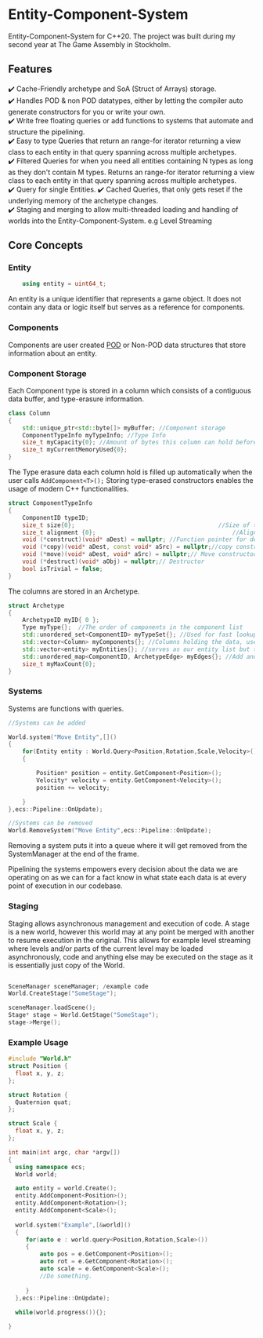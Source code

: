# Entity-Component-System
 Entity-Component-System for C++20.
 The project was built during my second year at The Game Assembly in Stockholm.


## Features

✔️ Cache-Friendly archetype and SoA (Struct of Arrays) storage.  <br />
✔️ Handles POD & non POD datatypes, either by letting the compiler auto generate constructors for you or write your own. <br />
✔️ Write free floating queries or add functions to systems that automate and structure the pipelining. <br />
✔️ Easy to type Queries that return an range-for iterator returning a view class to each entity in that query spanning across multiple archetypes. <br />
✔️ Filtered Queries for when you need all entities containing N types as long as they don't contain M types. 
Returns an range-for iterator returning a view class to each entity in that query spanning across multiple archetypes. <br />
✔️ Query for single Entities.
✔️ Cached Queries, that only gets reset if the underlying memory of the archetype changes. <br />
✔️ Staging and merging to allow multi-threaded loading and handling of worlds into the Entity-Component-System. e.g Level Streaming <br />
## Core Concepts
### Entity
```cpp
    using entity = uint64_t;
```
An entity is a unique identifier that represents a game object. It does not contain any data or logic itself but serves as a reference for components.

### Components
Components are user created [POD](https://learn.microsoft.com/en-us/cpp/cpp/trivial-standard-layout-and-pod-types?view=msvc-170#pod-types) or Non-POD data structures that store information about an entity. 

### Component Storage

Each Component type is stored in a column which consists of a contiguous data buffer, and type-erasure information.

```cpp
class Column 
{
    std::unique_ptr<std::byte[]> myBuffer; //Component storage
	ComponentTypeInfo myTypeInfo; //Type Info
	size_t myCapacity{0}; //Amount of bytes this column can hold before needing to grow
	size_t myCurrentMemoryUsed{0}; 
}
```
The Type erasure data each column hold is filled up automatically when the user calls `AddComponent<T>();` 
Storing type-erased constructors enables the usage of modern C++ functionalities.
```cpp
struct ComponentTypeInfo
{
    ComponentID typeID;
	size_t size{0};											//Size of the component type in bytes
	size_t alignment {0};										//Alignment requirement of the type
	void (*construct)(void* aDest) = nullptr; //Function pointer for default construction
	void (*copy)(void* aDest, const void* aSrc) = nullptr;//copy constructor
	void (*move)(void* aDest, void* aSrc) = nullptr;// Move constructor
	void (*destruct)(void* aObj) = nullptr;// Destructor
	bool isTrivial = false;
}
```

The columns are stored in an Archetype.

```cpp
struct Archetype 
{
    ArchetypeID myID{ 0 };
    Type myType{};	//The order of components in the component list
    std::unordered_set<ComponentID> myTypeSet{}; //Used for fast lookup into the archetype if it contains a specific type
    std::vector<Column> myComponents{}; //Columns holding the data, use the entity row to access the specific component
    std::vector<entity> myEntities{}; //serves as our entity list but the order of entities are also the rows in the component columns
    std::unordered_map<ComponentID, ArchetypeEdge> myEdges{}; //Add and remove Edges.
    size_t myMaxCount{0};
}
```

### Systems
Systems are functions with queries.

```cpp
//Systems can be added

World.system("Move Entity",[]()
{
    for(Entity entity : World.Query<Position,Rotation,Scale,Velocity>())
    {

        Position* position = entity.GetComponent<Position>();   
        Velocity* velocity = entity.GetComponent<Velocity>();
        position += velocity;   

    }   
},ecs::Pipeline::OnUpdate);

//Systems can be removed
World.RemoveSystem("Move Entity",ecs::Pipeline::OnUpdate);
```
Removing a system puts it into a queue where it will get removed from the SystemManager at the end of the frame.

Pipelining the systems empowers every decision about the data we are operating on as we can for a fact know in what state each data is at every point of execution in our codebase.


### Staging
Staging allows asynchronous management and execution of code. 
A stage is a new world, however this world may at any point be merged with another to resume execution in the original.
This allows for example level streaming where levels and/or parts of the current level may be loaded asynchronously, code and anything else may be executed on the stage as it is essentially just copy of the World.
````cpp

SceneManager sceneManager; /example code
World.CreateStage("SomeStage"); 

sceneManager.loadScene();
Stage* stage = World.GetStage("SomeStage");
stage->Merge();

````





### Example Usage
```cpp
#include "World.h"
struct Position {
  float x, y, z;
};

struct Rotation {
  Quaternion quat;
};

struct Scale {
  float x, y, z;
};

int main(int argc, char *argv[])
{
  using namespace ecs;
  World world;

  auto entity = world.Create();
  entity.AddComponent<Position>();
  entity.AddComponent<Rotation>();
  entity.AddComponent<Scale>();
  
  world.system("Example",[&world]()
  {
     for(auto e : world.query<Position,Rotation,Scale>())
     {
         auto pos = e.GetComponent<Position>();
         auto rot = e.GetComponent<Rotation>();
         auto scale = e.GetComponent<Scale>();
         //Do something.
  
     }
  },ecs::Pipeline::OnUpdate);
  
  while(world.progress()){}; 

}
```
